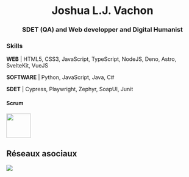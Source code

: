 <h1 align="center">Joshua L.J. Vachon</h1>
<h3 align="center">SDET (QA) and Web developper and Digital Humanist</h3>

### Skills
**WEB** | HTML5, CSS3, JavaScript, TypeScript, NodeJS, Deno, Astro, SvelteKit, VueJS

**SOFTWARE** | Python, JavaScript, Java, C#

**SDET** | Cypress, Playwright, Zephyr, SoapUI, Junit

#### Scrum
<img width="64" src="https://images.credly.com/size/340x340/images/a2790314-008a-4c3d-9553-f5e84eb359ba/image.png"/>

## Réseaux asociaux 
<a href="https://www.linkedin.com/in/joshuavachon25/" target="_blank" style="cursor: default;">
  <img src="https://img.shields.io/badge/LinkedIN-@joshuavachon25-informational?style=for-the-badge&logo=linkedin&logoColor=white&color=0A66C2" />
</a>


<!-- Badge ref: https://dev.to/envoy_/150-badges-for-github-pnk -->
